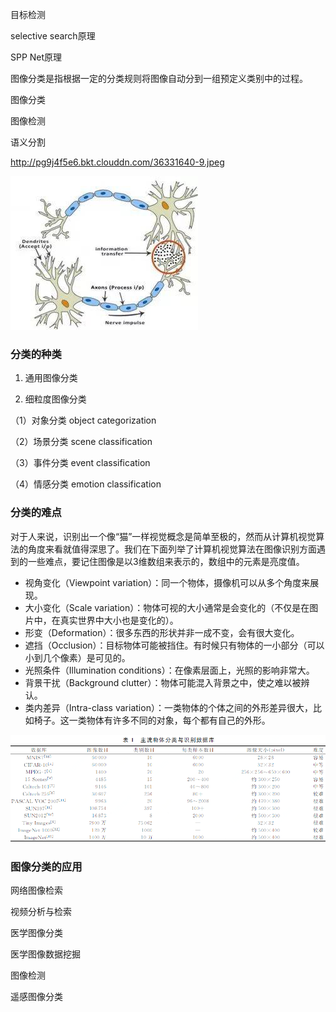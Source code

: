 目标检测

selective search原理

SPP Net原理





图像分类是指根据一定的分类规则将图像自动分到一组预定义类别中的过程。

图像分类

图像检测

语义分割

http://pg9j4f5e6.bkt.clouddn.com/36331640-9.jpeg

![](imgs/36331640-9-1538974212637.jpeg)

### 分类的种类

1. 通用图像分类

2. 细粒度图像分类

（1）对象分类 object categorization

（2）场景分类 scene classification

（3）事件分类 event classification

（4）情感分类 emotion classification

### 分类的难点

对于人来说，识别出一个像“猫”一样视觉概念是简单至极的，然而从计算机视觉算法的角度来看就值得深思了。我们在下面列举了计算机视觉算法在图像识别方面遇到的一些难点，要记住图像是以3维数组来表示的，数组中的元素是亮度值。

- 视角变化（Viewpoint variation）：同一个物体，摄像机可以从多个角度来展现。
- 大小变化（Scale variation）：物体可视的大小通常是会变化的（不仅是在图片中，在真实世界中大小也是变化的）。
- 形变（Deformation）：很多东西的形状并非一成不变，会有很大变化。
- 遮挡（Occlusion）：目标物体可能被挡住。有时候只有物体的一小部分（可以小到几个像素）是可见的。
- 光照条件（Illumination conditions）：在像素层面上，光照的影响非常大。
- 背景干扰（Background clutter）：物体可能混入背景之中，使之难以被辨认。
- 类内差异（Intra-class variation）：一类物体的个体之间的外形差异很大，比如椅子。这一类物体有许多不同的对象，每个都有自己的外形。

![1538268401839](imgs/1538268401839.png)

### 图像分类的应用

网络图像检索

视频分析与检索

医学图像分类

医学图像数据挖掘

图像检测

遥感图像分类
